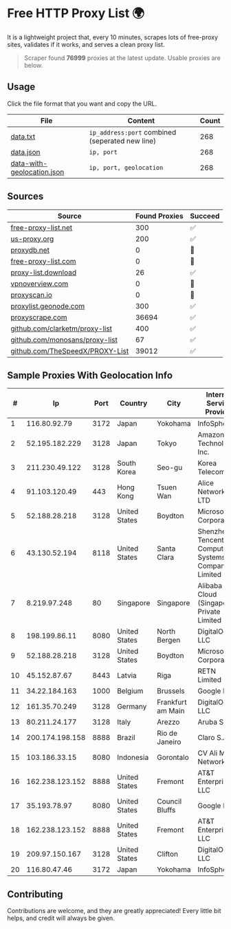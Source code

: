 
# Free HTTP Proxy List 🌍

It is a lightweight project that, every 10 minutes, scrapes lots of free-proxy sites, validates if it works, and serves a clean proxy list.


> Scraper found **76999** proxies at the latest update. Usable proxies are below.

## Usage

Click the file format that you want and copy the URL.


|File|Content|Count|
|----|-------|-----|
|[data.txt](https://raw.githubusercontent.com/themiralay/Proxy-List-World/master/data.txt)|`ip_address:port` combined (seperated new line)|268|
|[data.json](https://raw.githubusercontent.com/themiralay/Proxy-List-World/master/data.json)|`ip, port`|268|
|[data-with-geolocation.json](https://raw.githubusercontent.com/themiralay/Proxy-List-World/master/data-with-geolocation.json)|`ip, port, geolocation`|268|

## Sources

|Source|Found Proxies|Succeed|
|------|-------------|-------|
|[free-proxy-list.net](https://free-proxy-list.net)|300|✅|
|[us-proxy.org](https://www.us-proxy.org)|200|✅|
|[proxydb.net](http://proxydb.net)|0|🚫|
|[free-proxy-list.com](https://free-proxy-list.com/?page=&port=&type%5B%5D=http&type%5B%5D=https&up_time=0&search=Search)|0|🚫|
|[proxy-list.download](https://www.proxy-list.download/HTTP)|26|✅|
|[vpnoverview.com](https://vpnoverview.com/privacy/anonymous-browsing/free-proxy-servers)|0|🚫|
|[proxyscan.io](https://www.proxyscan.io)|0|🚫|
|[proxylist.geonode.com](https://proxylist.geonode.com/api/proxy-list?limit=300&page=1&sort_by=lastChecked&sort_type=desc&protocols=http,https)|300|✅|
|[proxyscrape.com](https://api.proxyscrape.com/v2/?request=displayproxies&protocol=http&timeout=10000&country=all&ssl=all&anonymity=all)|36694|✅|
|[github.com/clarketm/proxy-list](https://raw.githubusercontent.com/clarketm/proxy-list/master/proxy-list-raw.txt)|400|✅|
|[github.com/monosans/proxy-list](https://raw.githubusercontent.com/monosans/proxy-list/main/proxies/http.txt)|67|✅|
|[github.com/TheSpeedX/PROXY-List](https://raw.githubusercontent.com/TheSpeedX/PROXY-List/master/http.txt)|39012|✅|


## Sample Proxies With Geolocation Info

|#|Ip|Port|Country|City|Internet Service Provider|
|-|--|----|-------|----|-------------------------|
|1|116.80.92.79|3172|Japan|Yokohama|InfoSphere|
|2|52.195.182.229|3128|Japan|Tokyo|Amazon Technologies Inc.|
|3|211.230.49.122|3128|South Korea|Seo-gu|Korea Telecom|
|4|91.103.120.49|443|Hong Kong|Tsuen Wan|Alice Networks LTD|
|5|52.188.28.218|3128|United States|Boydton|Microsoft Corporation|
|6|43.130.52.194|8118|United States|Santa Clara|Shenzhen Tencent Computer Systems Company Limited|
|7|8.219.97.248|80|Singapore|Singapore|Alibaba Cloud (Singapore) Private Limited|
|8|198.199.86.11|8080|United States|North Bergen|DigitalOcean, LLC|
|9|52.188.28.218|3128|United States|Boydton|Microsoft Corporation|
|10|45.152.87.67|8443|Latvia|Riga|RETN Limited|
|11|34.22.184.163|1000|Belgium|Brussels|Google LLC|
|12|161.35.70.249|3128|Germany|Frankfurt am Main|DigitalOcean, LLC|
|13|80.211.24.177|3128|Italy|Arezzo|Aruba S.p.A.|
|14|200.174.198.158|8888|Brazil|Rio de Janeiro|Claro S.A.|
|15|103.186.33.15|8080|Indonesia|Gorontalo|CV Ali Media Network|
|16|162.238.123.152|8888|United States|Fremont|AT&T Enterprises, LLC|
|17|35.193.78.97|8080|United States|Council Bluffs|Google LLC|
|18|162.238.123.152|8888|United States|Fremont|AT&T Enterprises, LLC|
|19|209.97.150.167|3128|United States|Clifton|DigitalOcean, LLC|
|20|116.80.47.46|3172|Japan|Yokohama|InfoSphere|



## Contributing

Contributions are welcome, and they are greatly appreciated! Every
little bit helps, and credit will always be given.


